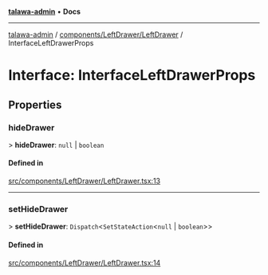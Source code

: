 [**talawa-admin**](../../../../README.md) • **Docs**

***

[talawa-admin](../../../../modules.md) / [components/LeftDrawer/LeftDrawer](../README.md) / InterfaceLeftDrawerProps

# Interface: InterfaceLeftDrawerProps

## Properties

### hideDrawer

\> **hideDrawer**: `null` \| `boolean`

#### Defined in

[src/components/LeftDrawer/LeftDrawer.tsx:13](https://github.com/PalisadoesFoundation/talawa-admin/blob/9dd5d7fd647f8a7c9e1c1e14bf645b71b32c51c2/src/components/LeftDrawer/LeftDrawer.tsx#L13)

***

### setHideDrawer

\> **setHideDrawer**: `Dispatch`\<`SetStateAction`\<`null` \| `boolean`\>\>

#### Defined in

[src/components/LeftDrawer/LeftDrawer.tsx:14](https://github.com/PalisadoesFoundation/talawa-admin/blob/9dd5d7fd647f8a7c9e1c1e14bf645b71b32c51c2/src/components/LeftDrawer/LeftDrawer.tsx#L14)
